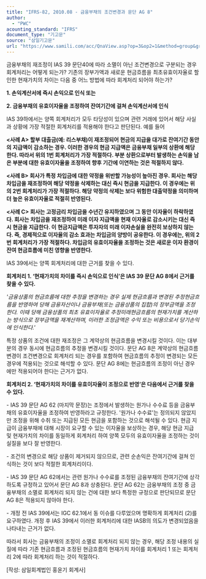 ```yaml
---
title: "IFRS-82, 2010.08 - 금융부채의 조건변경과 문단 AG 8"
author:
  - "PWC"
acounting_standard: "IFRS"
document_type: "기고문"
source: "삼일기고문"
url: "https://www.samili.com/acc/QnaView.asp?op=3&op2=1&method=group&group=2086-15;1&orgcode=0&searchword=&page=28&code=IFRS%2D82%3A201008"
---
```

금융부채의 재조정이 IAS 39 문단40에 따라 소멸이 아닌 조건변경으로 구분되는 경우 회계처리는 어떻게 되는가? 기존의 장부가액과 새로운 현금흐름을 최초유효이자율로 할인한 현재가치의 차이는 다음 중 어느 방법에 따라 회계처리 되어야 하는가?

  

**1\. 손익계산서에 즉시 손익으로 인식 또는**

**2\. 금융부채의 유효이자율을 조정하여 잔여기간에 걸쳐 손익계산서에 인식**

  

IAS 39하에서는 양쪽 회계처리가 모두 타당성이 있으며 관련 거래에 있어서 해당 사실과 상황에 가장 적절한 회계처리를 적용해야 한다고 판단된다. 예를 들어

  

**<사례 A> 할부 대출금(예: 리스부채)이 재조정되어 현금의 지급을 대가로 잔여기간 동안의 지급액이 감소하는 경우. 이러한 경우의 현금 지급액은 금융부채 일부의 상환에 해당한다. 따라서 위의 1번 회계처리가 가장 적절하다. 부분 상환으로부터 발생하는 손익을 남은 부분에 대한 유효이자율을 조정하여 향후 기간에 이연하는 것은 적절하지 않다.**

  

**<사례 B> 회사가 특정 차입금에 대한 약정을 위반할 가능성이 높아진 경우. 회사는 해당 차입금을 재조정하여 해당 약정을 삭제하는 대신 즉시 현금을 지급한다. 이 경우에는 위의 2번 회계처리가 가장 적절하다. 해당 약정의 삭제는 보다 위험한 대출약정을 의미하며 더 높은 유효이자율로 적절히 반영된다.**

  

**<사례 C> 회사는 고정금리 차입금을 수년간 유지하였으며 그 동안 이자율이 하락하였다. 회사는 차입금을 재조정하여 미래 이자 지급액을 현재 이자율로 감소시키는 대신 즉시 현금을 지급한다. 이 현금지급액은 투자자의 미래 이자손실을 완전히 보상하지 않는다. 즉, 경제적으로 이자율의 감소 효과는 차입금의 양방이 공유한다. 이 경우에는, 위의 2번 회계처리가 가장 적절하다. 차입금의 유효이자율을 조정하는 것은 새로운 이자 환경이 잔여 현금흐름에 미친 영향을 반영한다.**

  

IAS 39에서는 양쪽 회계처리에 대한 근거를 찾을 수 있다.

  

**회계처리 1. ‘현재가치의 차이를 즉시 손익으로 인식’은 IAS 39 문단 AG 8에서 근거를 찾을 수 있다.**

*'금융상품의 현금흐름에 대한 추정을 변경하는 경우 실제 현금흐름과 변경된 추정현금흐름을 반영하여 당해 금융자산이나 금융부채(또는 금융상품의 집합)의 장부금액을 조정한다. 이때 당해 금융상품의 최초 유효이자율로 추정미래현금흐름의 현재가치를 계산하는 방식으로 장부금액을 재계산하며, 이러한 조정금액은 수익 또는 비용으로서 당기손익에 인식한다.'*

  

특정 상품의 조건에 대한 재조정은 그 계약상의 현금흐름을 변경시킬 것이다. 이는 대부분의 경우 동시에 현금흐름의 추정을 변경시킬 것이다. 문단 AG 8은 계약상의 현금흐름 변경이 조건변경으로 회계처리 되는 경우를 포함하여 현금흐름의 추정이 변경되는 모든 경우에 적용되는 것으로 해석할 수 있다. 문단 AG 8에는 현금흐름의 조정이 아닌 경우에만 적용되어야 한다는 근거가 없다.

  

**회계처리 2. ‘현재가치의 차이를 유효이자율이 조정으로 반영’은 다음에서 근거를 찾을 수 있다.**

\- IAS 39 문단 AG 62 (마지막 문장)는 조정에서 발생하는 원가나 수수료 등을 금융부채의 유효이자율을 조정하여 반영하라고 규정한다. '원가나 수수료'는 정의되지 않았지만 조정을 위해 수취 또는 지급된 모든 현금을 포함하는 것으로 해석될 수 있다. 현금 지급이 금융부채에 대해 시장이 요구할 수 있는 이자율을 보상하는 경우, 해당 현금 지급 및 현재가치의 차이를 동일하게 회계처리 하여 양쪽 모두의 유효이자율을 조정하는 것이 실질을 보다 잘 반영한다.

\- 조건의 변경으로 해당 상품이 제거되지 않으므로, 관련 순손익은 잔여기간에 걸쳐 인식하는 것이 보다 적절한 회계처리이다.

\- IAS 39 문단 AG 62에서는 관련 원가나 수수료를 조정된 금융부채의 잔여기간에 상각하도록 규정하고 있어서 문단 AG 8과 상충된다. 문단 AG 62는 금융부채의 조정 중 금융부채의 소멸로 회계처리 되지 않는 건에 대한 보다 특정한 규정으로 판단되므로 문단 AG 8은 적용되지 않아야 한다.

\- 개정 전 IAS 39에서는 IGC 62.1에서 동 이슈를 다루었으며 명확하게 회계처리 (2)를 요구하였다. 개정 후 IAS 39에서 이러한 회계처리에 대한 IASB의 의도가 변경되었음을 나타내는 근거가 없다.

  

따라서 회사는 금융부채의 조정이 소멸로 회계처리 되지 않는 경우, 해당 조정 내용의 실질에 따라 기존 현금흐름과 조정된 현금흐름의 현재가치 차이를 회계처리 1 또는 회계처리 2에 따라 회계처리 하는 것이 적절하다.

  

\[작성: 삼일회계법인 홍윤기 회계사\]